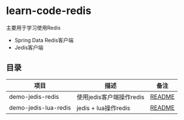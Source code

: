 # learn-code-redis
主要用于学习使用Redis

- Spring Data Redis客户端
- Jedis客户端


## 目录

|项目|描述|备注|
| --- | --- | --- |
| demo-jedis-redis| 使用jedis客户端操作redis |  [README](./demo-jedis-redis/README.md)|
| demo-jedis-lua-redis | jedis + lua操作redis | [README](./)


